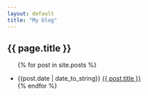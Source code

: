 ```yaml
---
layout: default
title: "My blog"
---
```


<h2>{{ page.title }}</h2>

<ul>

{% for post in site.posts %}
<li>{{post.date | date_to_string}} <a href="{{site.baseurl}}{{post.url}}">{{ post.title }}</a></li>
{% endfor %}

</ul>

